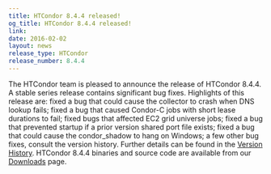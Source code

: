 ```yaml
---
title: HTCondor 8.4.4 released!
og_title: HTCondor 8.4.4 released!
link: 
date: 2016-02-02
layout: news
release_type: HTCondor
release_number: 8.4.4
---
```


The HTCondor team is pleased to announce the release of HTCondor 8.4.4. A stable series release contains significant bug fixes.  Highlights of this release are: fixed a bug that could cause the collector to crash when DNS lookup fails; fixed a bug that caused Condor-C jobs with short lease durations to fail; fixed bugs that affected EC2 grid universe jobs; fixed a bug that prevented startup if a prior version shared port file exists; fixed a bug that could cause the condor_shadow to hang on Windows; a few other bug fixes, consult the version history.  Further details can be found in the <a href="manual/v8.4.4/10_3Stable_Release.html">Version History</a>. HTCondor 8.4.4 binaries and source code are available from our <a href="downloads/">Downloads</a> page. 
